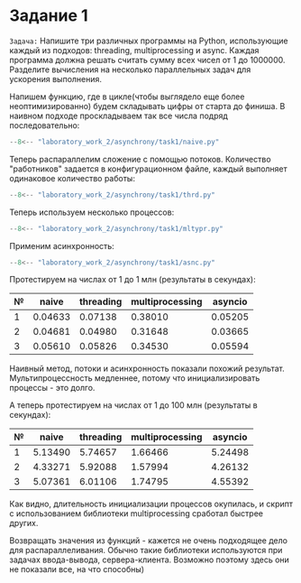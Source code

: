 # Задание 1

`Задача:` Напишите три различных программы на Python, использующие каждый из подходов: threading, multiprocessing и async. Каждая программа должна решать считать сумму всех чисел от 1 до 1000000. Разделите вычисления на несколько параллельных задач для ускорения выполнения.

Напишем функцию, где в цикле(чтобы выглядело еще более неоптимизированно) будем складывать цифры от старта до финиша.
В наивном подходе проскладываем так все числа подряд последовательно:

```Python
--8<-- "laboratory_work_2/asynchrony/task1/naive.py"
```

Теперь распараллелим сложение с помощью потоков. Количество "работников" задается в конфигурационном файле, каждый выполняет 
одинаковое количество работы:

```Python
--8<-- "laboratory_work_2/asynchrony/task1/thrd.py"
```
Теперь используем несколько процессов:

```Python
--8<-- "laboratory_work_2/asynchrony/task1/mltypr.py"
```

Применим асинхронность:

```Python
--8<-- "laboratory_work_2/asynchrony/task1/asnc.py"
```
Протестируем на числах от 1 до 1 млн (результаты в секундах):

| № | naive | threading | multiprocessing | asyncio |
|---|-------|-----------|----------------|---------|
| 1 | 0.04633 | 0.07138     | 0.38010          | 0.05205   |
| 2 | 0.04681 | 0.04980     | 0.31648          | 0.03665   |
| 3 | 0.05610 | 0.05826    | 0.34530         | 0.05594  |

Наивный метод, потоки и асинхронность показали похожий результат. Мультипроцессность медленнее, потому что инициализировать процессы - это долго.

А теперь протестируем на числах от 1 до 100 млн (результаты в секундах):

| № | naive | threading | multiprocessing | asyncio |
|---|-------|-----------|----------------|---------|
| 1 | 5.13490 | 5.74657     | 1.66466          | 5.24498   |
| 2 | 4.33271 | 5.92088     | 1.57994          | 4.26132   |
| 3 | 5.07361 | 6.01106    | 1.74795         | 4.55392  |

Как видно, длительность инициализации процессов окупилась, и скрипт с использованием библиотеки multiprocessing сработал быстрее других.

Возвращать значения из функций - кажется не очень подходящее дело для распараллеливания.
Обычно такие библиотеки используются при задачах ввода-вывода, сервера-клиента. Возможно поэтому здесь они не показали все, на что способны)